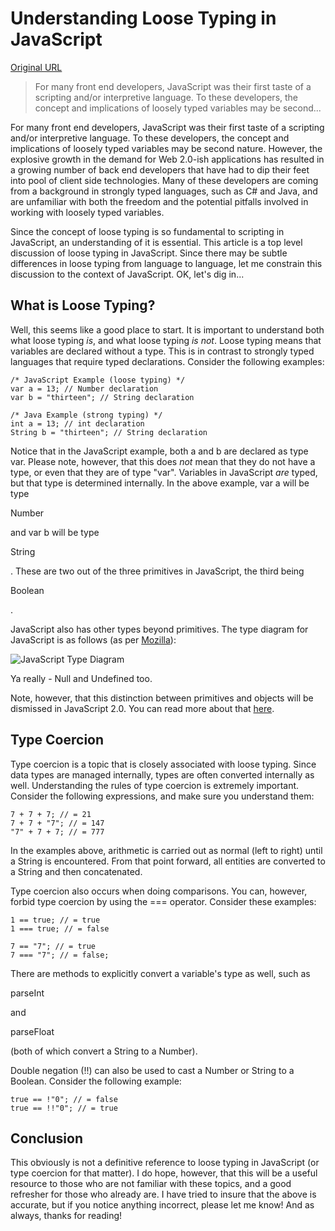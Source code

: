 # Understanding Loose Typing in JavaScript

[Original URL](http://blog.jeremymartin.name/2008/03/understanding-loose-typing-in.html)

> For many front end developers, JavaScript was their first taste of a scripting and/or interpretive language. To these developers, the concept and implications of loosely typed variables may be second...

For many front end developers, JavaScript was their first taste of a scripting and/or interpretive language. To these developers, the concept and implications of loosely typed variables may be second nature. However, the explosive growth in the demand for Web 2.0-ish applications has resulted in a growing number of back end developers that have had to dip their feet into pool of client side technologies. Many of these developers are coming from a background in strongly typed languages, such as C# and Java, and are unfamiliar with both the freedom and the potential pitfalls involved in working with loosely typed variables.

Since the concept of loose typing is so fundamental to scripting in JavaScript, an understanding of it is essential. This article is a top level discussion of loose typing in JavaScript. Since there may be subtle differences in loose typing from language to language, let me constrain this discussion to the context of JavaScript. OK, let's dig in...

## What is Loose Typing?

Well, this seems like a good place to start. It is important to understand both what loose typing _is_, and what loose typing _is not_. Loose typing means that variables are declared without a type. This is in contrast to strongly typed languages that require typed declarations. Consider the following examples:

```
/* JavaScript Example (loose typing) */
var a = 13; // Number declaration
var b = "thirteen"; // String declaration

/* Java Example (strong typing) */
int a = 13; // int declaration
String b = "thirteen"; // String declaration
```

Notice that in the JavaScript example, both a and b are declared as type var. Please note, however, that this does _not_ mean that they do not have a type, or even that they are of type "var". Variables in JavaScript _are_ typed, but that type is determined internally. In the above example, var a will be type 

<span class="inline_code">Number</span>

 and var b will be type 

<span class="inline_code">String</span>

. These are two out of the three primitives in JavaScript, the third being 

<span class="inline_code">Boolean</span>

.

JavaScript also has other types beyond primitives. The type diagram for JavaScript is as follows (as per [Mozilla](http://developer.mozilla.org/en/docs/A_re-introduction_to_JavaScript)):

![](http://image.bayimg.com/oajpbaabc.jpg "JavaScript Type Diagram")

Ya really - Null and Undefined too.

Note, however, that this distinction between primitives and objects will be dismissed in JavaScript 2.0\. You can read more about that [here](http://www.mozilla.org/js/language/js20-2000-07/libraries/types.html).

## Type Coercion

Type coercion is a topic that is closely associated with loose typing. Since data types are managed internally, types are often converted internally as well. Understanding the rules of type coercion is extremely important. Consider the following expressions, and make sure you understand them:

```
7 + 7 + 7; // = 21
7 + 7 + "7"; // = 147
"7" + 7 + 7; // = 777
```

In the examples above, arithmetic is carried out as normal (left to right) until a String is encountered. From that point forward, all entities are converted to a String and then concatenated.

Type coercion also occurs when doing comparisons. You can, however, forbid type coercion by using the === operator. Consider these examples:

```
1 == true; // = true
1 === true; // = false

7 == "7"; // = true
7 === "7"; // = false;
```

There are methods to explicitly convert a variable's type as well, such as 

<span class="inline_code">parseInt</span>

 and 

<span class="inline_code">parseFloat</span>

 (both of which convert a String to a Number).

Double negation (!!) can also be used to cast a Number or String to a Boolean. Consider the following example:

```
true == !"0"; // = false
true == !!"0"; // = true
```

## Conclusion

This obviously is not a definitive reference to loose typing in JavaScript (or type coercion for that matter). I do hope, however, that this will be a useful resource to those who are not familiar with these topics, and a good refresher for those who already are. I have tried to insure that the above is accurate, but if you notice anything incorrect, please let me know! And as always, thanks for reading!
